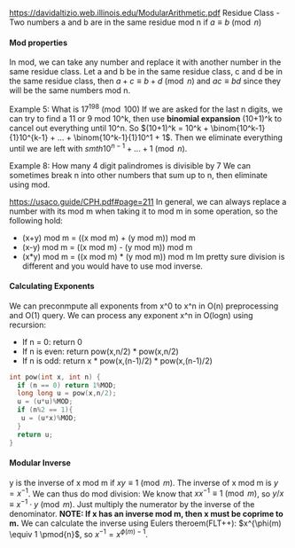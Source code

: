 https://davidaltizio.web.illinois.edu/ModularArithmetic.pdf
Residue Class - Two numbers a and b are in the same residue mod n if $a \equiv b \pmod{n}$
#### Mod properties
In mod, we can take any number and replace it with another number in the same residue class.
Let a and b be in the same residue class, c and d be in the same residue class, then
$a+c \equiv b+d \pmod{n}$ and $ac \equiv bd$ since they will be the same numbers mod n.

Example 5: What is $17^{198} \pmod{100}$
If we are asked for the last n digits, we can try to find a 11 or 9 mod 10^k, then use **binomial expansion** (10+1)^k to cancel out everything until 10^n. So $(10+1)^k = 10^k + \binom{10^k-1}{1}10^{k-1} + ... + \binom{10^k-1}{1}10^1 + 1$. Then we eliminate everything until we are left with $smth10^{n-1} + ... + 1 \pmod{n}.$


Example 8: How many 4 digit palindromes is divisible by 7
We can sometimes break n into other numbers that sum up to n, then eliminate using mod.

https://usaco.guide/CPH.pdf#page=211
In general, we can always replace a number with its mod m when taking it to mod m in some operation, so the following hold:
- (x+y) mod m = ((x mod m) + (y mod m)) mod m
- (x-y) mod m = ((x mod m) - (y mod m)) mod m
- (x*y) mod m = ((x mod m) * (y mod m)) mod m
Im pretty sure division is different and you would have to use mod inverse.

#### Calculating Exponents
We can preconmpute all exponents from x^0 to x^n in O(n) preprocessing and O(1) query.
We can process any exponent x^n in O(logn) using recursion:
- If n = 0: return 0
- If n is even: return pow(x,n/2) * pow(x,n/2)
- If n is odd: return x * pow(x,(n-1)/2) * pow(x,(n-1)/2)
```cpp
int pow(int x, int n) {
  if (n == 0) return 1%MOD;
  long long u = pow(x,n/2);
  u = (u*u)%MOD;
  if (n%2 == 1){
   u = (u*x)%MOD;
  }
  return u;
}
```
#### Modular Inverse
y is the inverse of x mod m if $xy \equiv 1 \pmod{m}$. The inverse of x mod m is $y = x^{-1}$. We can thus do mod division: We know that $xx^{-1} \equiv 1 \pmod{m}$, so $y/x \equiv x^{-1}\cdot y\pmod{m}.$
Just multiply the numerator by the inverse of the denominator. 
**NOTE: If x has an inverse mod m, then x must be coprime to m.** 
We can calculate the inverse using Eulers theroem(FLT++): $x^{\phi(m) \equiv 1 \pmod{n}$, so $x^{-1} = x^{\phi(m)-1}$.
